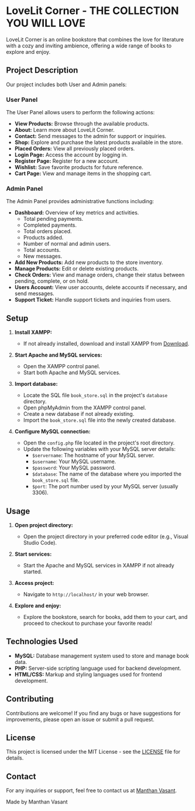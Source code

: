 # LoveLit Corner - THE COLLECTION YOU WILL LOVE

LoveLit Corner is an online bookstore that combines the love for literature with a cozy and inviting ambience, offering a wide range of books to explore and enjoy.

## Project Description

Our project includes both User and Admin panels:

### User Panel

The User Panel allows users to perform the following actions:

- **View Products:** Browse through the available products.
- **About:** Learn more about LoveLit Corner.
- **Contact:** Send messages to the admin for support or inquiries.
- **Shop:** Explore and purchase the latest products available in the store.
- **Placed Orders:** View all previously placed orders.
- **Login Page:** Access the account by logging in.
- **Register Page:** Register for a new account.
- **Wishlist:** Save favorite products for future reference.
- **Cart Page:** View and manage items in the shopping cart.

### Admin Panel

The Admin Panel provides administrative functions including:

- **Dashboard:** Overview of key metrics and activities.
  - Total pending payments.
  - Completed payments.
  - Total orders placed.
  - Products added.
  - Number of normal and admin users.
  - Total accounts.
  - New messages.
- **Add New Products:** Add new products to the store inventory.
- **Manage Products:** Edit or delete existing products.
- **Check Orders:** View and manage orders, change their status between pending, complete, or on hold.
- **Users Account:** View user accounts, delete accounts if necessary, and send messages.
- **Support Ticket:** Handle support tickets and inquiries from users.

## Setup

1. **Install XAMPP:**
   - If not already installed, download and install XAMPP from [Download](https://www.apachefriends.org/index.html).

2. **Start Apache and MySQL services:**
   - Open the XAMPP control panel.
   - Start both Apache and MySQL services.

3. **Import database:**
   - Locate the SQL file `book_store.sql` in the project's `database` directory.
   - Open phpMyAdmin from the XAMPP control panel.
   - Create a new database if not already existing.
   - Import the `book_store.sql` file into the newly created database.

4. **Configure MySQL connection:**
   - Open the `config.php` file located in the project's root directory.
   - Update the following variables with your MySQL server details:
     - `$servername`: The hostname of your MySQL server.
     - `$username`: Your MySQL username.
     - `$password`: Your MySQL password.
     - `$database`: The name of the database where you imported the `book_store.sql` file.
     - `$port`: The port number used by your MySQL server (usually 3306).

## Usage

1. **Open project directory:**
   - Open the project directory in your preferred code editor (e.g., Visual Studio Code).

2. **Start services:**
   - Start the Apache and MySQL services in XAMPP if not already started.

3. **Access project:**
   - Navigate to `http://localhost/` in your web browser.

4. **Explore and enjoy:**
   - Explore the bookstore, search for books, add them to your cart, and proceed to checkout to purchase your favorite reads!

## Technologies Used

- **MySQL:** Database management system used to store and manage book data.
- **PHP:** Server-side scripting language used for backend development.
- **HTML/CSS:** Markup and styling languages used for frontend development.

## Contributing

Contributions are welcome! If you find any bugs or have suggestions for improvements, please open an issue or submit a pull request.

## License

This project is licensed under the MIT License - see the [LICENSE](LICENSE) file for details.

## Contact

For any inquiries or support, feel free to contact us at [Manthan Vasant](mailto:manthanvasant@gmail.com).

Made by Manthan Vasant
